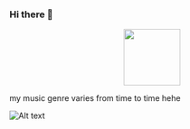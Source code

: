 ### Hi there 👋

<div id="header" align="center">
  <img src="https://media.giphy.com/media/qgQUggAC3Pfv687qPC/giphy.gif" width="100"/><br>
</div>

my music genre varies from time to time hehe

![Alt text](https://spotify-recently-played-readme.vercel.app/api?user=21hw3yy2hkys75f4lx6z2jc3q)
